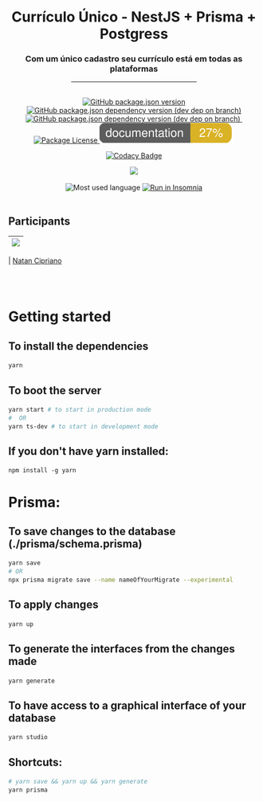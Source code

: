 <!-- <style>
    .center {
        text-align: center;
        padding-bottom: 20px;
        padding-top: 5px;
    }

    hr.description {
        width: 50%
    }
</style> -->


<div align="center">
<h1>
    Currículo Único - NestJS + Prisma + Postgress
</h1>


<h3>
    Com um único cadastro seu currículo está em todas as plataformas
</h3>
<hr  width="50%">
<br>

<a href="https://github.com/cipriano98/curriculo/graphs/contributors">
<img title="Versão da aplicação" alt="GitHub package.json version" src="https://img.shields.io/github/package-json/v/cipriano98/curriculo">
</a>

<a href="https://github.com/cipriano98/curriculo/graphs/contributors">
<img alt="GitHub package.json dependency version (dev dep on branch)" src="https://img.shields.io/github/package-json/dependency-version/cipriano98/curriculo/dev/@nestjs/cli">
</a>

<a href="https://github.com/cipriano98/curriculo/graphs/contributors">
<img alt="GitHub package.json dependency version (dev dep on branch)" src="https://img.shields.io/github/package-json/dependency-version/cipriano98/curriculo/dev/@prisma/cli">
</a>

<a href="https://github.com/cipriano98/curriculo/graphs/contributors">
<img title="Contributors" src="https://img.shields.io/github/contributors/rocketseat/youtube-challenge-nestjs-graphql?color=%237159c1&logoColor=%237159c1&style=flat" alt="">
</a>

<a href="https://opensource.org/licenses/MIT">
    <img src="https://img.shields.io/github/license/cipriano98/curriculo" alt="Package License"/>
</a>

<img title="coverage documentation" src="https://raw.githubusercontent.com/cipriano98/curriculo/8e1e56caf1862073291cf8fccd3aa8d2d840f66f/documentation/images/coverage-badge-documentation.svg" alt="coverage documentation"/>

[![Codacy Badge](https://api.codacy.com/project/badge/Grade/cd1bec5810474c9c8da4e4f9a37e5989)](https://app.codacy.com/gh/cipriano98/curriculo?utm_source=github.com&utm_medium=referral&utm_content=cipriano98/curriculo&utm_campaign=Badge_Grade)

<a href="https://www.paypal.com/cgi-bin/webscr?cmd=_donations&business=FEMBLWR9HLTG6&currency_code=BRL"><img src="https://img.shields.io/badge/Donate-PayPal-dc3d53.svg"/></a>

<img title="Most used language" src="https://img.shields.io/github/languages/top/cipriano98/curriculo" alt="Most used language">

<a href="https://insomnia.rest/run/?uri=https%3A%2F%2Fraw.githubusercontent.com%2Fcipriano98%2Fcurriculo%2Fmaster%2Finsominia.json" target="_blank">
      <img title="Run in Insomnia" src="https://img.shields.io/badge/Run%20in%20Insomnia-Rest-blueviolet" alt="Run in Insomnia">
  </a>
    
</div>
<br>

## Participants

| [<img src="https://avatars2.githubusercontent.com/u/56701750?s=400&v=4" width="75px;"/>](https://github.com/cipriano98) |
| :---------------------------------------------------------------------------------------------------------------------: |


| [Natan Cipriano](https://github.com/cipriano98)

<br>
<br>

# Getting started
## To install the dependencies
```bash
yarn
```

## To boot the server
```bash
yarn start # to start in production mode
#  OR
yarn ts-dev # to start in development mode

```

## If you don't have yarn installed:
```
npm install -g yarn
```

# Prisma:

## To save changes to the database (./prisma/schema.prisma) 
```bash
yarn save
# OR
npx prisma migrate save --name nameOfYourMigrate --experimental
```

## To apply changes
```bash
yarn up
```

## To generate the interfaces from the changes made
```bash
yarn generate
```

## To have access to a graphical interface of your database
```bash
yarn studio
```

## Shortcuts:
```bash
# yarn save && yarn up && yarn generate
yarn prisma
```
